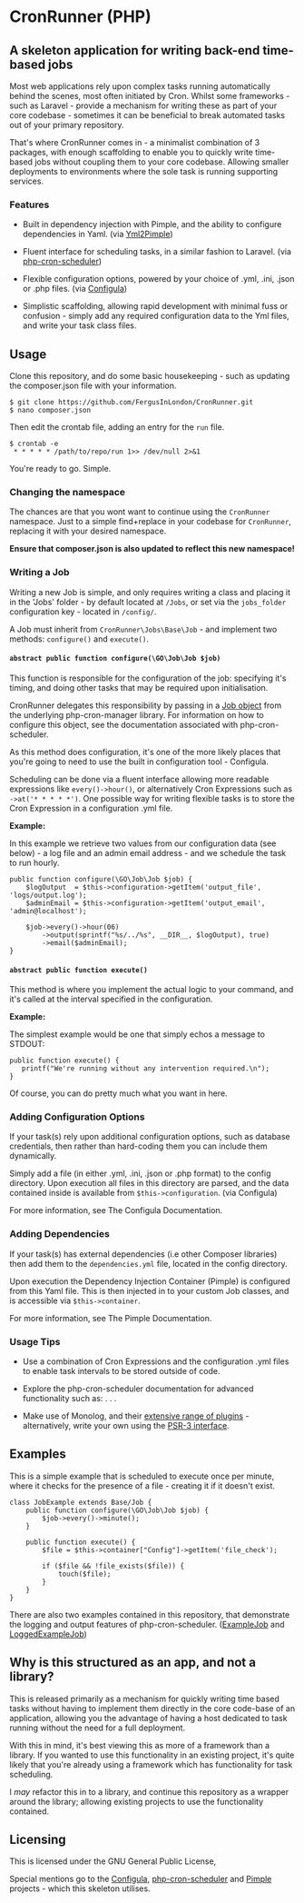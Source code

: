# CronRunner (PHP)
## A skeleton application for writing back-end time-based jobs

Most web applications rely upon complex tasks running automatically behind the scenes, most often initiated by Cron. Whilst some frameworks - such as Laravel - provide a mechanism for writing these as part of your core codebase - sometimes it can be beneficial to break automated tasks out of your primary repository.

That's where CronRunner comes in - a minimalist combination of 3 packages, with enough scaffolding to enable you to quickly write time-based jobs without coupling them to your core codebase. Allowing smaller deployments to environments where the sole task is running supporting services.


### Features

- Built in dependency injection with Pimple, and the ability to configure dependencies in Yaml. (via [Yml2Pimple](https://github.com/gonzalo123/yml2pimple))

- Fluent interface for scheduling tasks, in a similar fashion to Laravel. (via [php-cron-scheduler](https://github.com/peppeocchi/php-cron-scheduler/))

- Flexible configuration options, powered by your choice of .yml, .ini, .json or .php files. (via [Configula](https://github.com/caseyamcl/Configula))

- Simplistic scaffolding, allowing rapid development with minimal fuss or confusion - simply add any required configuration data to the Yml files, and write your task class files.


## Usage

Clone this repository, and do some basic housekeeping - such as updating the composer.json file with your information.

    $ git clone https://github.com/FergusInLondon/CronRunner.git
    $ nano composer.json

Then edit the crontab file, adding an entry for the `run` file.

    $ crontab -e
     * * * * * /path/to/repo/run 1>> /dev/null 2>&1

You're ready to go. Simple.

### Changing the namespace

The chances are that you wont want to continue using the `CronRunner` namespace. Just to a simple find+replace in your codebase for `CronRunner`, replacing it with your desired namespace.

**Ensure that composer.json is also updated to reflect this new namespace!**

### Writing a Job

Writing a new Job is simple, and only requires writing a class and placing it in the 'Jobs' folder - by default located at `/Jobs`, or set via the `jobs_folder` configuration key - located in `/config/`.

A Job must inherit from `CronRunner\Jobs\Base\Job` - and implement two methods: `configure()` and `execute()`.

#### `abstract public function configure(\GO\Job\Job $job)`

This function is responsible for the configuration of the job: specifying it's timing, and doing other tasks that may be required upon initialisation.

CronRunner delegates this responsibility by passing in a [Job object]() from the underlying php-cron-manager library. For information on how to configure this object, see the documentation associated with php-cron-scheduler.

As this method does configuration, it's one of the more likely places that you're going to need to use the built in configuration tool - Configula.

Scheduling can be done via a fluent interface allowing more readable expressions like `every()->hour()`, or alternatively Cron Expressions such as `->at('* * * * *')`. One possible way for writing flexible tasks is to store the Cron Expression in a configuration .yml file.

**Example:**

In this example we retrieve two values from our configuration data (see below) - a log file and an admin email address - and we schedule the task to run hourly.

    public function configure(\GO\Job\Job $job) {
        $logOutput  = $this->configuration->getItem('output_file', 'logs/output.log');
        $adminEmail = $this->configuration->getItem('output_email', 'admin@localhost');

        $job->every()->hour(06)
            ->output(sprintf("%s/../%s", __DIR__, $logOutput), true)
            ->email($adminEmail);
    }

#### `abstract public function execute()`

This method is where you implement the actual logic to your command, and it's called at the interval specified in the configuration.

**Example:**

The simplest example would be one that simply echos a message to STDOUT:

    public function execute() {
       printf("We're running without any intervention required.\n");
    }

Of course, you can do pretty much what you want in here.

### Adding Configuration Options

If your task(s) rely upon additional configuration options, such as database credentials, then rather than hard-coding them you can include them dynamically.

Simply add a file (in either .yml, .ini, .json or .php format) to the config directory. Upon execution all files in this directory are parsed, and the data contained inside is available from `$this->configuration`. (via Configula)

For more information, see The Configula Documentation.

### Adding Dependencies

If your task(s) has external dependencies (i.e other Composer libraries) then add them to the `dependencies.yml` file, located in the config directory.

Upon execution the Dependency Injection Container (Pimple) is configured from this Yaml file. This is then injected in to your custom Job classes, and is accessible via `$this->container`.

For more information, see The Pimple Documentation.

### Usage Tips

- Use a combination of Cron Expressions and the configuration .yml files to enable task intervals to be stored outside of code.

- Explore the php-cron-scheduler documentation for advanced functionality such as: . . .

- Make use of Monolog, and their [extensive range of plugins](https://github.com/Seldaek/monolog/wiki/Third-Party-Packages) - alternatively, write your own using the [PSR-3 interface](https://github.com/php-fig/fig-standards/blob/master/accepted/PSR-3-logger-interface.md).

## Examples

This is a simple example that is scheduled to execute once per minute, where it checks for the presence of a file - creating it if it doesn't exist.

    class JobExample extends Base/Job {
        public function configure(\GO\Job\Job $job) {
            $job->every()->minute();        
        }
        
        public function execute() {
            $file = $this->container["Config"]->getItem('file_check');
            
            if ($file && !file_exists($file)) {
                touch($file);
            }
        }
    }

There are also two examples contained in this repository, that demonstrate the logging and output features of php-cron-scheduler. ([ExampleJob](https://github.com/FergusInLondon/CronRunner/blob/master/Jobs/ExampleJob.php) and [LoggedExampleJob](https://github.com/FergusInLondon/CronRunner/blob/master/Jobs/LoggedExampleJob.php))

## Why is this structured as an app, and not a library?

This is released primarily as a mechanism for quickly writing time based tasks without having to implement them directly in the core code-base of an application, allowing you the advantage of having a host dedicated to task running without the need for a full deployment.

With this in mind, it's best viewing this as more of a framework than a library. If you wanted to use this functionality in an existing project, it's quite likely that you're already using a framework which has functionality for task scheduling.

I *may* refactor this in to a library, and continue this repository as a wrapper around the library; allowing existing projects to use the functionality contained.


## Licensing

This is licensed under the GNU General Public License,

Special mentions go to the [Configula](), [php-cron-scheduler]() and [Pimple]() projects - which this skeleton utilises.